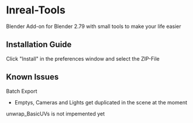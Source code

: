 # Inreal-Tools
Blender Add-on for Blender 2.79 with small tools to make your life easier

## Installation Guide
Click "Install" in the preferences window and select the ZIP-File

## Known Issues
Batch Export
- Emptys, Cameras and Lights get duplicated in the scene at the moment

unwrap_BasicUVs is not impemented yet
